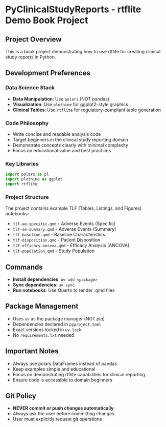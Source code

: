 # PyClinicalStudyReports - rtflite Demo Book Project

## Project Overview
This is a book project demonstrating how to use rtflite for creating clinical study reports in Python.

## Development Preferences

### Data Science Stack
- **Data Manipulation**: Use `polars` (NOT pandas)
- **Visualization**: Use `plotnine` for ggplot2-style graphics
- **Clinical Tables**: Use `rtflite` for regulatory-compliant table generation

### Code Philosophy
- Write concise and readable analysis code
- Target beginners in the clinical study reporting domain
- Demonstrate concepts clearly with minimal complexity
- Focus on educational value and best practices

### Key Libraries
```python
import polars as pl
import plotnine as ggplot
import rtflite
```

### Project Structure
The project contains example TLF (Tables, Listings, and Figures) notebooks:
- `tlf-ae-specific.qmd` - Adverse Events (Specific)
- `tlf-ae-summary.qmd` - Adverse Events (Summary)
- `tlf-baseline.qmd` - Baseline Characteristics
- `tlf-disposition.qmd` - Patient Disposition
- `tlf-efficacy-ancova.qmd` - Efficacy Analysis (ANCOVA)
- `tlf-population.qmd` - Study Population

## Commands
- **Install dependencies**: `uv add <package>`
- **Sync dependencies**: `uv sync`
- **Run notebooks**: Use Quarto to render .qmd files

## Package Management
- Uses `uv` as the package manager (NOT pip)
- Dependencies declared in `pyproject.toml`
- Exact versions locked in `uv.lock`
- No `requirements.txt` needed

## Important Notes
- Always use polars DataFrames instead of pandas
- Keep examples simple and educational
- Focus on demonstrating rtflite capabilities for clinical reporting
- Ensure code is accessible to domain beginners

## Git Policy
- **NEVER commit or push changes automatically**
- Always ask the user before committing changes
- User must explicitly request git operations